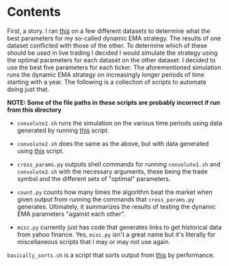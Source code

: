 # Contents

First, a story. I ran [this](../src/backtests/optimize_dynamic_ema.cpp) on a few different datasets 
to determine what the best parameters for my so-called dynamic EMA strategy. The results of one dataset conflicted with those of the other. To determine which of these should be used in live trading I decided I would simulate the strategy using the optimal parameters for each dataset on the other dataset. I decided to use the best five parameters for each ticker. The aforementioned simulation runs the dynamic EMA strategy on increasingly longer periods of time starting with a year. The following is a collection of scripts to automate doing just that. 

**NOTE: Some of the file paths in these scripts are probably incorrect if run from this directory**

* `convolute1.sh` runs the simulation on the various time periods using data generated by running [this](./gen_dataset1.sh) script. 

* `convolute2.sh` does the same as the above, but with data generated using [this](./gen_dataset2.sh) script. 

* `cross_params.py` outputs shell commands for running `convolute1.sh` and `convolute2.sh` with the necessary arguments, these being the trade symbol and the different sets of "optimal" parameters.

* `count.py` counts how many times the algorithm beat the market when given output from running the
commands that `cross_params.py` generates. Ultimately, it summarizes the results of testing
the dynamic EMA parameters "against each other".

* `misc.py` currently just has code that generates links to get historical data from yahoo finance. Yes, 
`misc.py` isn't a great name but it's literally for miscellaneous scripts that I may or may not use again. 

`basically_sorts.sh` is a script that sorts output from [this](../src/backtests/optimize_dynamic_ema.cpp)  by performance. 

